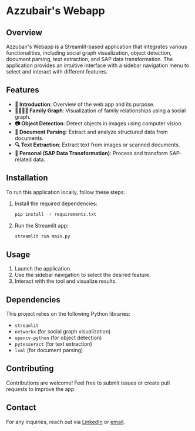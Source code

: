 # Azzubair's Webapp

## Overview
Azzubair's Webapp is a Streamlit-based application that integrates various functionalities, including social graph visualization, object detection, document parsing, text extraction, and SAP data transformation. The application provides an intuitive interface with a sidebar navigation menu to select and interact with different features.

## Features
- **📌 Introduction**: Overview of the web app and its purpose.
- **👨‍👩‍👧‍👦 Family Graph**: Visualization of family relationships using a social graph.
- **📷 Object Detection**: Detect objects in images using computer vision.
- **📄 Document Parsing**: Extract and analyze structured data from documents.
- **🔍 Text Extraction**: Extract text from images or scanned documents.
- **💼 Personal (SAP Data Transformation)**: Process and transform SAP-related data.

## Installation
To run this application locally, follow these steps:

1. Install the required dependencies:
   ```sh
   pip install -r requirements.txt
   ```
2. Run the Streamlit app:
   ```sh
   streamlit run main.py
   ```

## Usage
1. Launch the application.
2. Use the sidebar navigation to select the desired feature.
3. Interact with the tool and visualize results.

## Dependencies
This project relies on the following Python libraries:
- `streamlit`
- `networkx` (for social graph visualization)
- `opencv-python` (for object detection)
- `pytesseract` (for text extraction)
- `lxml` (for document parsing)

## Contributing
Contributions are welcome! Feel free to submit issues or create pull requests to improve the app.

## Contact
For any inquiries, reach out via [LinkedIn](https://linkedin.com/in/azzubair) or [email](mailto:your.email@example.com).

